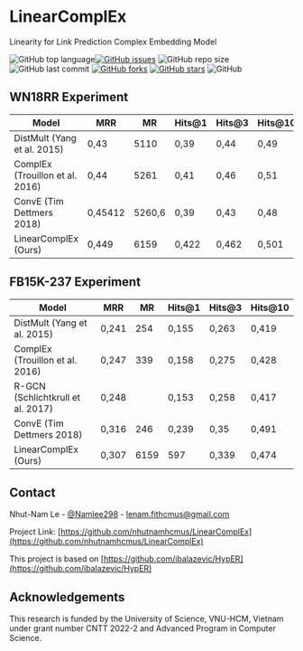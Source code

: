 # LinearComplEx
Linearity for Link Prediction Complex Embedding Model

<img alt="GitHub top language" src="https://img.shields.io/github/languages/top/nhutnamhcmus/LinearComplEx"><a href="https://github.com/nhutnamhcmus/LinearComplEx/issues"><img alt="GitHub issues" src="https://img.shields.io/github/issues/nhutnamhcmus/LinearComplEx"></a>
<img alt="GitHub repo size" src="https://img.shields.io/github/repo-size/nhutnamhcmus/LinearComplEx">
<img alt="GitHub last commit" src="https://img.shields.io/github/last-commit/nhutnamhcmus/LinearComplEx">
<a href="https://github.com/nhutnamhcmus/LinearComplEx/network"><img alt="GitHub forks" src="https://img.shields.io/github/forks/nhutnamhcmus/LinearComplEx"></a>
<a href="https://github.com/nhutnamhcmus/LinearComplEx/stargazers"><img alt="GitHub stars" src="https://img.shields.io/github/stars/nhutnamhcmus/LinearComplEx"></a>
<img alt="GitHub" src="https://img.shields.io/github/license/nhutnamhcmus/LinearComplEx">

## WN18RR Experiment

| Model  | MRR  | MR  | Hits@1  | Hits@3  | Hits@10  |
|---|---|---|---|---|---|
| DistMult (Yang et al. 2015) |  0,43 | 5110  |  0,39 |  0,44 |  0,49 |
| ComplEx (Trouillon et al. 2016)  |  0,44|  5261 |  0,41 |  0,46 |  0,51 |
| ConvE (Tim Dettmers 2018)  | 0,45412   | 5260,6  | 0,39  | 0,43 | 0,48 |
| LinearComplEx (Ours)  | 0,449   | 6159  | 0,422  | 0,462 | 0,501 |

## FB15K-237 Experiment

| Model  | MRR  | MR  | Hits@1  | Hits@3  | Hits@10  |
|---|---|---|---|---|---|
| DistMult (Yang et al. 2015) |  0,241 | 254  |  0,155 |  0,263 |  0,419 |
| ComplEx (Trouillon et al. 2016)  |  0,247|  339 |  0,158 |  0,275 |  0,428 |
| R-GCN (Schlichtkrull et al. 2017)  |  0,248|   |  0,153 |  0,258 |  0,417 |
| ConvE (Tim Dettmers 2018)  | 0,316   | 246  | 0,239  | 0,35 | 0,491 |
| LinearComplEx (Ours)  | 0,307   | 6159  | 597  | 0,339 | 0,474 |


## Contact

Nhut-Nam Le - [@Namlee298](https://twitter.com/Namlee298) - lenam.fithcmus@gmail.com

Project Link: [https://github.com/nhutnamhcmus/LinearComplEx](https://github.com/nhutnamhcmus/LinearComplEx)

This project is based on [https://github.com/ibalazevic/HypER](https://github.com/ibalazevic/HypER)

## Acknowledgements 

This research is funded by the University of Science, VNU-HCM, Vietnam under grant number CNTT 2022-2 and Advanced Program in Computer Science.
